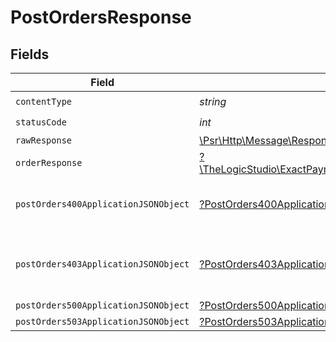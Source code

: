 # PostOrdersResponse


## Fields

| Field                                                                                                        | Type                                                                                                         | Required                                                                                                     | Description                                                                                                  |
| ------------------------------------------------------------------------------------------------------------ | ------------------------------------------------------------------------------------------------------------ | ------------------------------------------------------------------------------------------------------------ | ------------------------------------------------------------------------------------------------------------ |
| `contentType`                                                                                                | *string*                                                                                                     | :heavy_check_mark:                                                                                           | N/A                                                                                                          |
| `statusCode`                                                                                                 | *int*                                                                                                        | :heavy_check_mark:                                                                                           | N/A                                                                                                          |
| `rawResponse`                                                                                                | [\Psr\Http\Message\ResponseInterface](https://www.php-fig.org/psr/psr-7/#33-psrhttpmessageresponseinterface) | :heavy_minus_sign:                                                                                           | N/A                                                                                                          |
| `orderResponse`                                                                                              | [?\TheLogicStudio\ExactPayments\Models\Shared\OrderResponse](../../models/shared/OrderResponse.md)           | :heavy_minus_sign:                                                                                           | Order created.                                                                                               |
| `postOrders400ApplicationJSONObject`                                                                         | [?PostOrders400ApplicationJSON](../../models/operations/PostOrders400ApplicationJSON.md)                     | :heavy_minus_sign:                                                                                           | **Bad Request**\<br/>When there are errors in the payload<br/>                                               |
| `postOrders403ApplicationJSONObject`                                                                         | [?PostOrders403ApplicationJSON](../../models/operations/PostOrders403ApplicationJSON.md)                     | :heavy_minus_sign:                                                                                           | **Access Denied**\<br/>Credentials supplied do not grant access to the requested resource.<br/>              |
| `postOrders500ApplicationJSONObject`                                                                         | [?PostOrders500ApplicationJSON](../../models/operations/PostOrders500ApplicationJSON.md)                     | :heavy_minus_sign:                                                                                           | **Internal Server Error**<br/>                                                                               |
| `postOrders503ApplicationJSONObject`                                                                         | [?PostOrders503ApplicationJSON](../../models/operations/PostOrders503ApplicationJSON.md)                     | :heavy_minus_sign:                                                                                           | **Service Unavailable**<br/>                                                                                 |
